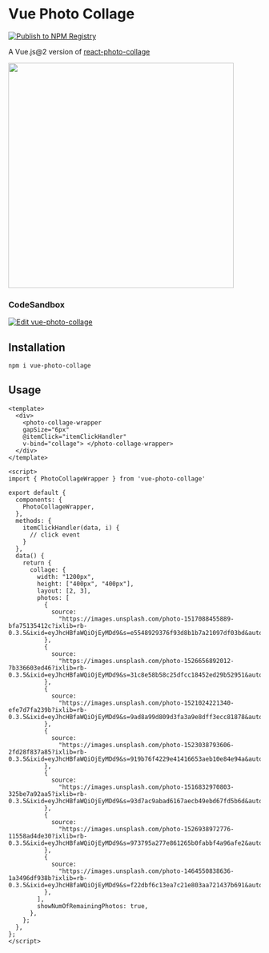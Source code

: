 # Vue Photo Collage

[![Publish to NPM Registry](https://github.com/seanghay/vue-photo-collage/actions/workflows/publish.yml/badge.svg)](https://github.com/seanghay/vue-photo-collage/actions/workflows/publish.yml)

A Vue.js@2 version of [react-photo-collage](https://github.com/sopetrichor/react-photo-collage)

<img src="https://user-images.githubusercontent.com/15277233/146314612-1fd03d11-f9a5-4eb2-aedc-17409ad5a16e.png" width=450>

### CodeSandbox

[![Edit vue-photo-collage](https://codesandbox.io/static/img/play-codesandbox.svg)](https://codesandbox.io/s/vue-photo-collage-lzbbq?fontsize=14&hidenavigation=1&theme=dark)

## Installation

```
npm i vue-photo-collage
```

## Usage

```vue
<template>
  <div>
    <photo-collage-wrapper 
    gapSize="6px"
    @itemClick="itemClickHandler"
    v-bind="collage"> </photo-collage-wrapper>
  </div>
</template>

<script>
import { PhotoCollageWrapper } from 'vue-photo-collage'

export default {
  components: {
    PhotoCollageWrapper,
  },
  methods: {
    itemClickHandler(data, i) {
      // click event
    }
  },
  data() {
    return {
      collage: {
        width: "1200px",
        height: ["400px", "400px"],
        layout: [2, 3],
        photos: [
          {
            source:
              "https://images.unsplash.com/photo-1517088455889-bfa75135412c?ixlib=rb-0.3.5&ixid=eyJhcHBfaWQiOjEyMDd9&s=e5548929376f93d8b1b7a21097df03bd&auto=format&fit=crop&w=749&q=80",
          },
          {
            source:
              "https://images.unsplash.com/photo-1526656892012-7b336603ed46?ixlib=rb-0.3.5&ixid=eyJhcHBfaWQiOjEyMDd9&s=31c8e58b58c25dfcc18452ed29b52951&auto=format&fit=crop&w=334&q=80",
          },
          {
            source:
              "https://images.unsplash.com/photo-1521024221340-efe7d7fa239b?ixlib=rb-0.3.5&ixid=eyJhcHBfaWQiOjEyMDd9&s=9ad8a99d809d3fa3a9e8dff3ecc81878&auto=format&fit=crop&w=750&q=80",
          },
          {
            source:
              "https://images.unsplash.com/photo-1523038793606-2fd28f837a85?ixlib=rb-0.3.5&ixid=eyJhcHBfaWQiOjEyMDd9&s=919b76f4229e41416653aeb10e84e94a&auto=format&fit=crop&w=334&q=80",
          },
          {
            source:
              "https://images.unsplash.com/photo-1516832970803-325be7a92aa5?ixlib=rb-0.3.5&ixid=eyJhcHBfaWQiOjEyMDd9&s=93d7ac9abad6167aecb49ebd67fd5b6d&auto=format&fit=crop&w=751&q=80",
          },
          {
            source:
              "https://images.unsplash.com/photo-1526938972776-11558ad4de30?ixlib=rb-0.3.5&ixid=eyJhcHBfaWQiOjEyMDd9&s=973795a277e861265b0fabbf4a96afe2&auto=format&fit=crop&w=750&q=80",
          },
          {
            source:
              "https://images.unsplash.com/photo-1464550838636-1a3496df938b?ixlib=rb-0.3.5&ixid=eyJhcHBfaWQiOjEyMDd9&s=f22dbf6c13ea7c21e803aa721437b691&auto=format&fit=crop&w=888&q=80",
          },
        ],
        showNumOfRemainingPhotos: true,
      },
    };
  },
};
</script>
```

